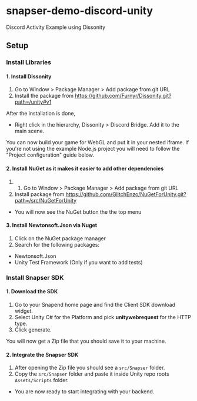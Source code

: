 # snapser-demo-discord-unity
Discord Activity Example using Dissonity


## Setup
### Install Libraries
#### 1. Install Dissonity
1. Go to Window > Package Manager > Add package from git URL
2. Install the package from https://github.com/Furnyr/Dissonity.git?path=/unity#v1

After the installation is done,
- Right click in the hierarchy, Dissonity > Discord Bridge. Add it to the main scene.

You can now build your game for WebGL and put it in your nested iframe. If you're not using the example Node.js project you will need to follow the "Project configuration" guide below.

#### 2. Install NuGet as it makes it easier to add other dependencies
1. 1. Go to Window > Package Manager > Add package from git URL
2. Install package from https://github.com/GlitchEnzo/NuGetForUnity.git?path=/src/NuGetForUnity

- You will now see the NuGet button the the top menu

#### 3. Install Newtonsoft.Json via Nuget
1. Click on the NuGet package manager
2. Search for the following packages:
- Newtonsoft.Json
- Unity Test Framework (Only if you want to add tests)

### Install Snapser SDK
#### 1. Download the SDK
1. Go to your Snapend home page and find the Client SDK download widget.
2. Select Unity C# for the Platform and pick **unitywebrequest** for the HTTP type.
3. Click generate.

You will now get a Zip file that you should save it to your machine.

#### 2. Integrate the Snapser SDK
1. After opening the Zip file you should see a `src/Snapser` folder.
2. Copy the `src/Snapser` folder and paste it inside Unity repo roots `Assets/Scripts` folder.

- You are now ready to start integrating with your backend.